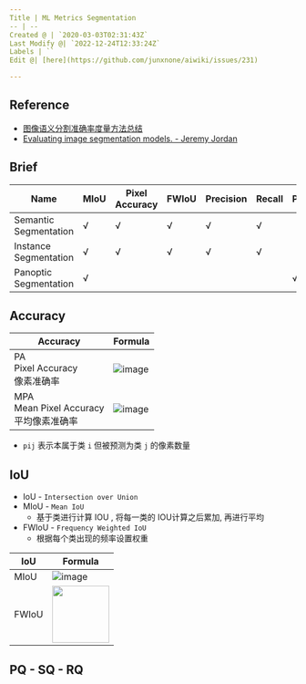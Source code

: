 ```yaml
---
Title | ML Metrics Segmentation
-- | --
Created @ | `2020-03-03T02:31:43Z`
Last Modify @| `2022-12-24T12:33:24Z`
Labels | ``
Edit @| [here](https://github.com/junxnone/aiwiki/issues/231)

---
```

## Reference
- [图像语义分割准确率度量方法总结](https://zhuanlan.zhihu.com/p/38236530)
- [Evaluating image segmentation models. - Jeremy Jordan](https://www.jeremyjordan.me/evaluating-image-segmentation-models/)

## Brief

Name | MIoU | Pixel Accuracy | FWIoU | Precision | Recall | PQ | SQ | RQ
-- | --  | -- | -- | -- | -- | -- | -- | --
Semantic Segmentation | √ | √ | √ | √ | √
Instance Segmentation | √ | √ | √ | √ | √
Panoptic Segmentation | √ | | | | | √ | √ | √


## Accuracy



Accuracy | Formula
-- | --
PA<br>Pixel Accuracy<br>像素准确率 | ![image](https://user-images.githubusercontent.com/2216970/69928565-044f3980-14f7-11ea-8700-7cd7ce646fa3.png)
MPA<br>Mean Pixel Accuracy<br>平均像素准确率 | ![image](https://user-images.githubusercontent.com/2216970/69928574-0913ed80-14f7-11ea-8c94-16c3536a189b.png)


- `pij` 表示本属于类 `i` 但被预测为类 `j` 的像素数量

## IoU
- IoU - `Intersection over Union`
- MIoU - `Mean IoU`
  - 基于类进行计算 IOU , 将每一类的 IOU计算之后累加, 再进行平均
- FWIoU - `Frequency Weighted IoU`
  - 根据每个类出现的频率设置权重

IoU | Formula
-- | --
MIoU | ![image](https://user-images.githubusercontent.com/2216970/69928583-103afb80-14f7-11ea-9eb5-a628af1f3f9b.png)
FWIoU | <img height="100px" src="https://user-images.githubusercontent.com/2216970/70517389-7ff25b80-1b73-11ea-82da-3723ff537c64.png">



## PQ - SQ - RQ

